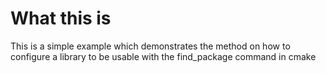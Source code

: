 # What this is
This is a simple example which demonstrates the method on 
how to configure a library to be usable with the 
find_package command in cmake
